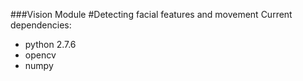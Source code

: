 ###Vision Module
#Detecting facial features and movement
Current dependencies:
* python 2.7.6
* opencv
* numpy